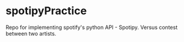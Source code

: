 # spotipyPractice
Repo for implementing spotify's python API - Spotipy. Versus contest between two artists.
